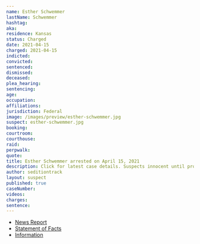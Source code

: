 ```yaml
---
name: Esther Schwemmer
lastName: Schwemmer
hashtag:
aka:
residence: Kansas
status: Charged
date: 2021-04-15
charged: 2021-04-15
indicted:
convicted:
sentenced:
dismissed:
deceased:
plea_hearing:
sentencing:
age:
occupation:
affiliations:
jurisdiction: Federal
image: /images/preview/esther-schwemmer.jpg
suspect: esther-schwemmer.jpg
booking:
courtroom:
courthouse:
raid:
perpwalk:
quote:
title: Esther Schwemmer arrested on April 15, 2021
description: Click for latest case details. Suspects innocent until proven guilty.
author: seditiontrack
layout: suspect
published: true
caseNumber:
videos:
charges:
sentence:
---
```

- [News Report](https://www.msn.com/en-us/news/us/two-kansas-women-arrested-in-jan-6-capitol-riot/ar-BB1g2yEp)
- [Statement of Facts](https://extremism.gwu.edu/sites/g/files/zaxdzs2191/f/Jennifer%20Parks%20and%20Esther%20Schwemmer%20Statement%20of%20Facts.pdf)
- [Information](https://extremism.gwu.edu/sites/g/files/zaxdzs2191/f/Esther%20Schwemmer%20Information.pdf)
